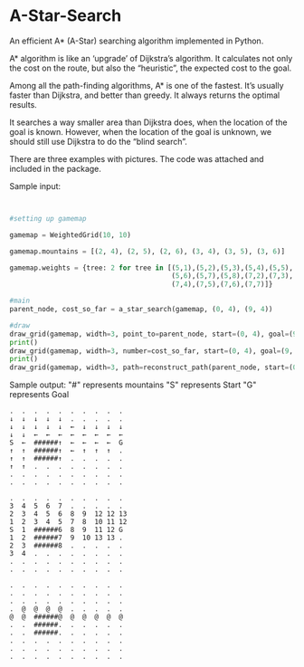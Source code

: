 # A-Star-Search
An efficient A* (A-Star) searching algorithm implemented in Python.

A* algorithm is like an ‘upgrade’ of Dijkstra’s algorithm. It calculates not only the cost on the route, but also the “heuristic”, the expected cost to the goal.

Among all the path-finding algorithms, A* is one of the fastest. It’s usually faster than Dijkstra, and better than greedy. It always returns the optimal results.

It searches a way smaller area than Dijkstra does, when the location of the goal is known. However, when the location of the goal is unknown, we should still use Dijkstra to do the “blind search”.

There are three examples with pictures. The code was attached and included in the package.

Sample input:

```python


#setting up gamemap

gamemap = WeightedGrid(10, 10)

gamemap.mountains = [(2, 4), (2, 5), (2, 6), (3, 4), (3, 5), (3, 6)]

gamemap.weights = {tree: 2 for tree in [(5,1),(5,2),(5,3),(5,4),(5,5),
                                        (5,6),(5,7),(5,8),(7,2),(7,3),
                                        (7,4),(7,5),(7,6),(7,7)]}

#main
parent_node, cost_so_far = a_star_search(gamemap, (0, 4), (9, 4))

#draw
draw_grid(gamemap, width=3, point_to=parent_node, start=(0, 4), goal=(9, 4))
print()
draw_grid(gamemap, width=3, number=cost_so_far, start=(0, 4), goal=(9, 4))
print()
draw_grid(gamemap, width=3, path=reconstruct_path(parent_node, start=(0, 4), goal=(9, 4)))

```
Sample output:
"#" represents mountains
"S" represents Start
"G" represents Goal
```
.  .  .  .  .  .  .  .  .  .  
↓  ↓  ↓  ↓  ↓  .  .  .  .  .  
↓  ↓  ↓  ↓  ↓  ←  ↓  ↓  ↓  ↓  
↓  ↓  ←  ←  ←  ←  ←  ←  ←  ←  
S  ←  ######↑  ←  ←  ←  ←  G  
↑  ↑  ######↑  ←  ↑  ↑  ↑  .  
↑  ↑  ######↑  .  .  .  .  .  
↑  ↑  .  .  .  .  .  .  .  .  
.  .  .  .  .  .  .  .  .  .  
.  .  .  .  .  .  .  .  .  .  

.  .  .  .  .  .  .  .  .  .  
3  4  5  6  7  .  .  .  .  .  
2  3  4  5  6  8  9  12 12 13 
1  2  3  4  5  7  8  10 11 12 
S  1  ######6  8  9  11 12 G  
1  2  ######7  9  10 13 13 .  
2  3  ######8  .  .  .  .  .  
3  4  .  .  .  .  .  .  .  .  
.  .  .  .  .  .  .  .  .  .  
.  .  .  .  .  .  .  .  .  .  

.  .  .  .  .  .  .  .  .  .  
.  .  .  .  .  .  .  .  .  .  
.  .  .  .  .  .  .  .  .  .  
.  @  @  @  @  .  .  .  .  .  
@  @  ######@  @  @  @  @  @  
.  .  ######.  .  .  .  .  .  
.  .  ######.  .  .  .  .  .  
.  .  .  .  .  .  .  .  .  .  
.  .  .  .  .  .  .  .  .  .  
.  .  .  .  .  .  .  .  .  . 
```
